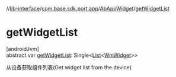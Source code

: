 //[lib-interface](../../../index.md)/[com.base.sdk.port.app](../index.md)/[AbAppWidget](index.md)/[getWidgetList](get-widget-list.md)

# getWidgetList

[androidJvm]\
abstract var [getWidgetList](get-widget-list.md): Single&lt;[List](https://kotlinlang.org/api/latest/jvm/stdlib/kotlin.collections/-list/index.html)&lt;[WmWidget](../../com.base.sdk.entity.apps/-wm-widget/index.md)&gt;&gt;

从设备获取组件列表(Get widget list from the device)
